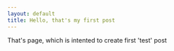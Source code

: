 ```yaml
---
layout: default
title: Hello, that's my first post
---
```


That's page, which is intented to create first 'test' post
